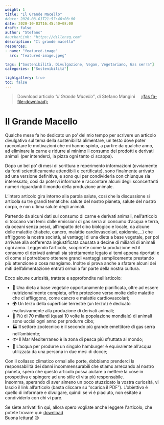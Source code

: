 ```yaml
---
weight: 1
title: "Il Grande Macello"
#date: 2020-08-01T21:57:40+08:00
date: 2020-10-03T16:45:40+08:00
draft: false
author: "Stefano"
#authorLink: "https://dillonzq.com"
description: "Il grande macello"
resources:
- name: "featured-image"
  src: "featured-image.jpeg"

tags: ["Sostenibilità, Divulgazione, Vegan, Vegetariano, Gas serra"]
categories: ["Sostenibilità"]

lightgallery: true
toc: false
---
```


> Download articolo _"Il Grande Macello"_, di Stefano Mangini &nbsp; &nbsp;  [:(fas fa-file-download):](/documents/ilgrandemacello.pdf)

# Il Grande Macello

Qualche mese fa ho dedicato un po’ del mio tempo per scrivere un articolo divulgativo sul tema della sostenibilità alimentare, un testo dove poter raccontare le motivazioni che mi hanno spinto, a partire da qualche anno, ad eliminare la carne e ridurre al minimo il consumo dei prodotti e derivati animali (per intenderci, la pizza ogni tanto ci scappa).  

Dopo un bel po’ di mesi di scrittura e reperimento informazioni (ovviamente da fonti scientificamente attendibili e certificate), sono finalmente arrivato ad una versione definitiva, e sono qui per condividerla con chiunque sia interessato, così da potervi informare e raccontare alcuni degli sconcertanti numeri riguardanti il mondo della produzione animale.  

L’intero articolo gira intorno alla parola salute, così che la discussione si articola su tre grandi tematiche: salute del nostro pianeta, salute del nostro corpo, e non ultima salute degli animali.  

Partendo da alcuni dati sul consumo di carne e derivati animali, nell’articolo si toccano vari temi: dalle emissioni di gas serra al consumo d’acqua e terra, da oceani senza pesci, all’impatto del cibo biologico e locale, da alcune delle malattie (diabete, cancro, malattie cardiovascolari, epidemie,…) che affliggono la nostra società, ai vantaggi di una dieta a base vegetale, per poi arrivare alla sofferenza ingiustificata causata a decine di miliardi di animali ogni anno.
Leggendo l’articolo, scoprirete come la produzione ed il consumo di derivati animali sia strettamente legato ai temi appena riportati e di come si potrebbero ottenere grandi vantaggi semplicemente prestando più attenzione a cosa mangiamo. Inoltre si prova anche a sfatare alcuni dei miti dell’alimentazione entrati ormai a far parte della nostra cultura.   

Ecco alcune curiosità, trattate e approfondite nell’articolo:  

- 🌱   Una dieta a base vegetale opportunamente pianificata, oltre ad essere nutrizionalmente completa, offre protezione verso molte delle malattie che ci affliggono, come cancro e malattie cardiovascolari;  
- 🌍   Un terzo della superficie terrestre (un terzo!) è dedicato esclusivamente alla produzione di derivati animali;   
- 🐄   Più di 70 miliardi (quasi 10 volte la popolazione mondiale) di animali sono uccisi ogni anno per produrre cibo;    
- 🏭   Il settore zootecnico è il secondo più grande emettitore di gas serra nell’ambiente;  
- 🐟   Il Mar Mediterraneo è la zona di pesca più sfruttata al mondo;  
- 🍔   L’acqua per produrre un singolo hamburger è equivalente all’acqua utilizzata da una persona in due mesi di docce;  

Con il collasso climatico ormai alle porte, dobbiamo prenderci la responsabilità dei danni incommensurabili che stiamo arrecando al nostro pianeta, spero che questo articolo possa aiutare a mettere la cose in prospettiva e spingere ad uno stile di vita più responsabile.  
Insomma, sperando di aver almeno un poco stuzzicato la vostra curiosità, vi lascio il link all’articolo (basta cliccare su “scarica il PDF”). L’obiettivo è quello di informare e divulgare, quindi se vi è piaciuto, non esitate a condividerlo con chi vi pare.  

Se siete arrivati fin qui, allora spero vogliate anche leggere l'articolo, che potete trovare qui: [download](/documents/ilgrandemacello.pdf)  
Buona lettura! :wink:

